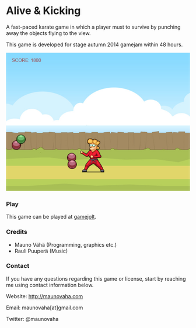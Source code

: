 # Alive & Kicking

A fast-paced karate game in which a player must to survive by punching away the objects flying to the view.

This game is developed for stage autumn 2014 gamejam within 48 hours.

![Screenshot](/alive-and-kicking.jpg)

### Play

This game can be played at [gamejolt](http://gamejolt.com/games/alive-kicking/36592).


### Credits

* Mauno Vähä (Programming, graphics etc.)
* Rauli Puuperä (Music)


### Contact

If you have any questions regarding this game or license, start by reaching me using contact information below.

Website: http://maunovaha.com

Email: maunovaha[at]gmail.com

Twitter: @maunovaha
